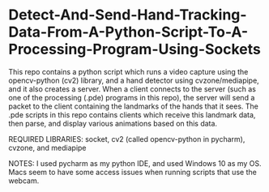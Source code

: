 # Detect-And-Send-Hand-Tracking-Data-From-A-Python-Script-To-A-Processing-Program-Using-Sockets

This repo contains a python script which runs a video capture using the opencv-python (cv2) library, and a hand detector using cvzone/mediapipe, and it also creates a server. When a client connects to the server (such as one of the processing (.pde) programs in this repo), the server will send a packet to the client containing the landmarks of the hands that it sees. The .pde scripts in this repo contains clients which receive this landmark data, then parse, and display various animations based on this data. 

REQUIRED LIBRARIES: socket, cv2 (called opencv-python in pycharm), cvzone, and mediapipe

NOTES: I used pycharm as my python IDE, and used Windows 10 as my OS. Macs seem to have some access issues when running scripts that use the webcam.

